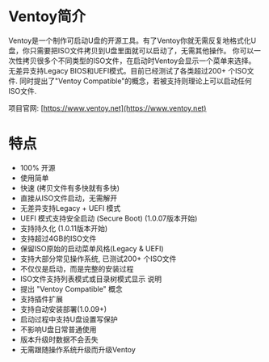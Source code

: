 # Ventoy简介
Ventoy是一个制作可启动U盘的开源工具。有了Ventoy你就无需反复地格式化U盘，你只需要把ISO文件拷贝到U盘里面就可以启动了，无需其他操作。 你可以一次性拷贝很多个不同类型的ISO文件，在启动时Ventoy会显示一个菜单来选择。 无差异支持Legacy BIOS和UEFI模式。目前已经测试了各类超过200+ 个ISO文件. 同时提出了"Ventoy Compatible"的概念，若被支持则理论上可以启动任何ISO文件.

项目官网: [https://www.ventoy.net](https://www.ventoy.net)

# 特点
- 100% 开源
- 使用简单
- 快速 (拷贝文件有多快就有多快)
- 直接从ISO文件启动，无需解开
- 无差异支持Legacy + UEFI 模式
- UEFI 模式支持安全启动 (Secure Boot) (1.0.07版本开始)
- 支持持久化 (1.0.11版本开始)
- 支持超过4GB的ISO文件
- 保留ISO原始的启动菜单风格(Legacy & UEFI)
- 支持大部分常见操作系统, 已测试200+ 个ISO文件
- 不仅仅是启动，而是完整的安装过程
- ISO文件支持列表模式或目录树模式显示 说明
- 提出 "Ventoy Compatible" 概念
- 支持插件扩展
- 支持自动安装部署(1.0.09+)
- 启动过程中支持U盘设置写保护
- 不影响U盘日常普通使用
- 版本升级时数据不会丢失
- 无需跟随操作系统升级而升级Ventoy

